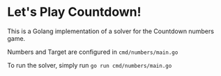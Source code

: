 # Let's Play Countdown!

This is a Golang implementation of a solver for the Countdown numbers game.

Numbers and Target are configured in `cmd/numbers/main.go`

To run the solver, simply run `go run cmd/numbers/main.go`

